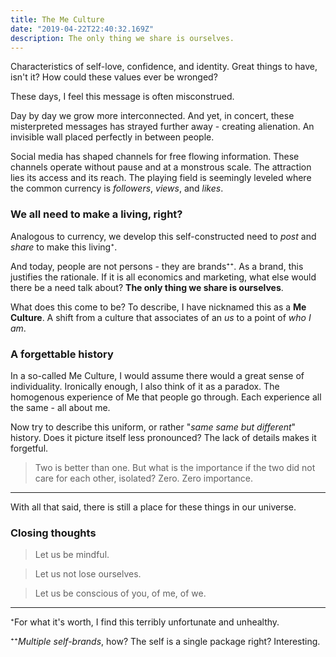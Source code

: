 ```yaml
---
title: The Me Culture
date: "2019-04-22T22:40:32.169Z"
description: The only thing we share is ourselves.
---
```


Characteristics of self-love, confidence, and identity. Great things to have, isn't it? How could these values ever be wronged?

These days, I feel this message is often misconstrued.

Day by day we grow more interconnected. And yet, in concert, these misterpreted messages has strayed further away - creating alienation. An invisible wall placed perfectly in between people.

Social media has shaped channels for free flowing information. These channels operate without pause and at a monstrous scale. The attraction lies its access and its reach. The playing field is seemingly leveled where the common currency is _followers_, _views_, and _likes_.


### We all need to make a living, right?

Analogous to currency, we develop this self-constructed need to _post_ and _share_ to make this living⁺.

And today, people are not persons - they are brands⁺⁺. As a brand, this justifies the rationale. If it is all economics and marketing, what else would there be a need talk about? **The only thing we share is ourselves**.

What does this come to be? To describe, I have nicknamed this as a **Me Culture**. A shift from a culture that associates of an _us_ to a point of _who I am_.


### A forgettable history

In a so-called Me Culture, I would assume there would a great sense of individuality. Ironically enough, I also think of it as a paradox. The homogenous experience of Me that people go through. Each experience all the same - all about me.

Now try to describe this uniform, or rather "_same same but different_" history. Does it picture itself less pronounced? The lack of details makes it forgetful.

>Two is better than one. But what is the importance if the two did not care for each other, isolated? Zero. Zero importance.

---

With all that said, there is still a place for these things in our universe. 

### Closing thoughts

>Let us be mindful.

>Let us not lose ourselves.

>Let us be conscious of you, of me, of we.

---

⁺For what it's worth, I find this terribly unfortunate and unhealthy.

⁺⁺_Multiple self-brands_, how? The self is a single package right? Interesting.

